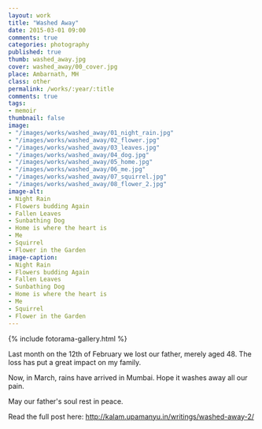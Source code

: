 ```yaml
---
layout: work
title: "Washed Away"
date: 2015-03-01 09:00
comments: true
categories: photography
published: true
thumb: washed_away.jpg
cover: washed_away/00_cover.jpg
place: Ambarnath, MH
class: other
permalink: /works/:year/:title
comments: true
tags:
- memoir
thumbnail: false
image:
- "/images/works/washed_away/01_night_rain.jpg"
- "/images/works/washed_away/02_flower.jpg"
- "/images/works/washed_away/03_leaves.jpg"
- "/images/works/washed_away/04_dog.jpg"
- "/images/works/washed_away/05_home.jpg"
- "/images/works/washed_away/06_me.jpg"
- "/images/works/washed_away/07_squirrel.jpg"
- "/images/works/washed_away/08_flower_2.jpg"
image-alt:
- Night Rain
- Flowers budding Again
- Fallen Leaves
- Sunbathing Dog
- Home is where the heart is
- Me
- Squirrel
- Flower in the Garden
image-caption:
- Night Rain
- Flowers budding Again
- Fallen Leaves
- Sunbathing Dog
- Home is where the heart is
- Me
- Squirrel
- Flower in the Garden
---
```

<p style="display: none;">Come March, rains have arrived in Mumbai. Hope it washes away all our pain.</p>

<p>
  {% include fotorama-gallery.html %}
</p>

Last month on the 12th of February we lost our father, merely aged 48. The loss has put a great impact on my family. 

Now, in March, rains have arrived in Mumbai. Hope it washes away all our pain.

May our father's soul rest in peace. 

Read the full post here: <a href="http://kalam.upamanyu.in/writings/washed-away-2/" target="_blank">http://kalam.upamanyu.in/writings/washed-away-2/</a>